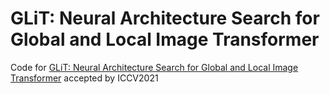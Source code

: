 GLiT: Neural Architecture Search for Global and Local Image Transformer
=========================================
Code for [GLiT: Neural Architecture Search for Global and Local Image Transformer](https://arxiv.org/abs/2107.02960) accepted by ICCV2021
